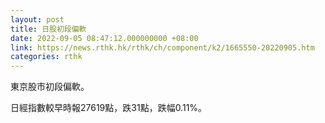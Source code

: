 ```yaml
---
layout: post
title: 日股初段偏軟
date: 2022-09-05 08:47:12.000000000 +08:00
link: https://news.rthk.hk/rthk/ch/component/k2/1665550-20220905.htm
categories: rthk
---
```


東京股市初段偏軟。

日經指數較早時報27619點，跌31點，跌幅0.11%。
